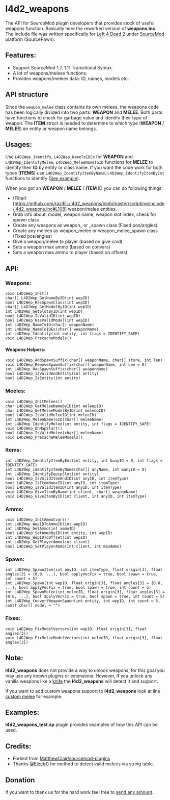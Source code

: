 # l4d2_weapons 
The API for SourceMod plugin developers that provides stock of useful weapons function. Basically here the reworked version of **weapons.inc**. The include file was written specifically for [Left 4 Dead 2](https://www.l4d.com/blog/) under [SourceMod](https://www.sourcemod.net/ "SourceMod") platform (SourcePawn).

## Features:
 - Support SourceMod 1.7, 1.11 Transitional Syntax.
 - A lot of weapons/melees functions.
 - Provides weapons/melees data: ID, names, models etc.

## API structure
Since the `weapon_melee` class contains its own melees, the weapons code has been logically divided into two parts: **WEAPON** and **MELEE**. Both parts have functions to check for garbage value and identify their type of weapon. The **ITEM** struct is needed to determine to which type (**WEAPON** / **MELEE**) an entity or weapon name belongs.


## Usages:
Use `L4D2Wep_Identify`, `L4D2Wep_NameToIDEx` for **WEAPON** and `L4D2Wep_IdentifyMelee`, `L4D2Wep_MeleeNameToID` functions for **MELEE** to identify their **ID** by entity or class name. 
If you want the code work for both types (**ITEMS**) use `L4D2Wep_IdentifyItemByName`, `L4D2Wep_IdentifyItemByEnt` functions to identify ([See example](https://github.com/raziEiL/l4d2_weapons/blob/master/scripting/l4d2_weapons_test.sp#L157)). 

When you got an **WEAPON** / **MELEE** / **ITEM** ID you can do following things:
 - (Filter)[https://github.com/raziEiL/l4d2_weapons/blob/master/scripting/include/l4d2_weapons.inc#L108] weapon/melee entities.  
 - Grab info about: model, weapon name, weapon slot index, check for spawn class
 - Create any weapons as weapon_ or _spawn class (Fixed pos/angles)
 - Create any melees as weapon_melee or weapon_melee_spawn class (Fixed pos/angles)
 - Give a weapon/melee to player (based on give cmd)
 - Sets a weapon max ammo (based on convars)
 - Sets a weapon max ammo to player (based on offsets)  

## API:
### Weapons:
```
void L4D2Wep_Init()
char[] L4D2Wep_GetNameByID(int wepID)
bool L4D2Wep_HasSpawnClass(int wepID)
char[] L4D2Wep_GetModelByID(int wepID)
int L4D2Wep_GetSlotByID(int wepID)
bool L4D2Wep_IsValidID(int wepID)
bool L4D2Wep_HasValidModel(int wepID)
int L4D2Wep_NameToID(char[] weaponName)
int L4D2Wep_NameToIDEx(char[] weaponName)
int L4D2Wep_Identify(int entity, int flags = IDENTIFY_SAFE)
void L4D2Wep_PrecacheModels()
```
#### Weapons Helpers:
```
void L4D2Wep_AddSpawnSuffix(char[] weaponName, char[] store, int len)
void L4D2Wep_RemoveSpawnSuffix(char[] weaponName, int Len = 0)
int L4D2Wep_HasSpawnSuffix(char[] weaponName)
bool L4D2Wep_IsValidAndEntity(int entity)
bool L4D2Wep_IsEntity(int entity)
```
### Meeles:
```
void L4D2Wep_InitMelees()
char L4D2Wep_GetMeleeNameByID(int meleepID)
char L4D2Wep_GetMeleeModelByID(int meleepID)
bool L4D2Wep_IsValidMeleeID(int meleeID)
int L4D2Wep_MeleeNameToID(char[] meleeName)
int L4D2Wep_IdentifyMelee(int entity, int flags = IDENTIFY_SAFE)
void L4D2Wep_OnMapStart()
bool L4D2Wep_IsValidMelee(char[] meleeName)
void L4D2Wep_PrecacheMeleeModels()
```
### Items:
```
int L4D2Wep_IdentifyItemByEnt(int entity, int &anyID = 0, int flags = IDENTIFY_SAFE)
int L4D2Wep_IdentifyItemByName(char[] anyName, int &anyID = 0)
int L4D2Wep_IdentifyEquipSlot(int entity)
bool L4D2Wep_IsValidItemAndID(int anyID, int itemType)
bool L4D2Wep_IsItemNoneID(int anyID, int itemType)
bool L4D2Wep_IsValidItemID(int anyID, int itemType)
void L4D2Wep_GiveItemByName(int client, char[] weaponName)
void L4D2Wep_GiveItemByID(int client, int anyID, int itemType)
```
### Ammo:
```
void L4D2Wep_InitAmmoCvars()
int L4D2Wep_WepIDToAmmoID(int wepID)
int L4D2Wep_GetAmmo(int ammoID)
bool L4D2Wep_SetAmmoByID(int entity, int wepID)
int L4D2Wep_WepIDToOffset(int wepID)
int L4D2Wep_GetPlayerAmmo(int client)
bool L4D2Wep_SetPlayerAmmo(int client, int maxAmmo)
```
### Spawn:
```
int L4D2Wep_SpawnItem(int anyID, int itemType, float origin[3], float angles[3] = {0.0, ...}, bool applyVecFix = true, bool spawn = true, int count = 5)
int L4D2Wep_Spawn(int wepID, float origin[3], float angles[3] = {0.0, ...}, bool applyVecFix = true, bool spawn = true, int count = 5)
int L4D2Wep_SpawnMelee(int meleeID, float origin[3], float angles[3] = {0.0, ...}, bool applyVecFix = true, bool spawn = true, int count = 5)
int L4D2Wep_ConvertWeaponSpawn(int entity, int wepID, int count = 5, const char[] model = "")
```
### Fixes:
```
void L4D2Wep_FixModelVectors(int wepID, float origin[3], float angles[3])
void L4D2Wep_FixMeleeModelVectors(int meleeID, float origin[3], float angles[3])
```

## Note:
**l4d2_weapons** does not provide a way to unlock weapons, for this goal you may use any known plugins or extensions. However, if you unlock any vanilla weapons like a [knife](https://forums.alliedmods.net/showthread.php?p=1709049) the **l4d2_weapons** will detect it and support.

If you want to add custom weapons support to **l4d2_weapons** look at line [custom melee](https://github.com/raziEiL/l4d2_weapons/blob/master/scripting/include/l4d2_weapons.inc#L555) for example.

## Examples:
**l4d2_weapons_test.sp** plugin provides examples of how this API can be used.

## Credits:
 - Forked from [MatthewClair/sourcemod-plugins](https://github.com/MatthewClair/sourcemod-plugins)
 - Thanks [@Electr0](https://forums.alliedmods.net/member.php?u=152668) for method to detect valid melees via string table.
 
## Donation
If you want to thank us for the hard work feel free to [send any amount](https://www.paypal.me/razicat "send any amount").
